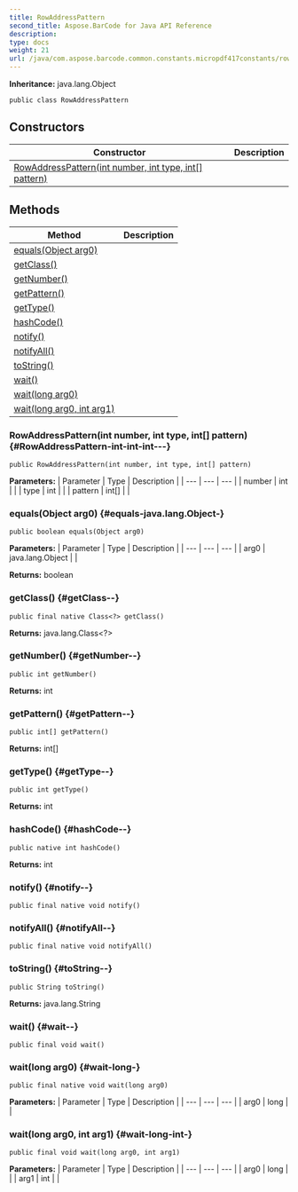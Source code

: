```yaml
---
title: RowAddressPattern
second_title: Aspose.BarCode for Java API Reference
description: 
type: docs
weight: 21
url: /java/com.aspose.barcode.common.constants.micropdf417constants/rowaddresspattern/
---
```

**Inheritance:**
java.lang.Object
```
public class RowAddressPattern
```
## Constructors

| Constructor | Description |
| --- | --- |
| [RowAddressPattern(int number, int type, int[] pattern)](#RowAddressPattern-int-int-int---) |  |
## Methods

| Method | Description |
| --- | --- |
| [equals(Object arg0)](#equals-java.lang.Object-) |  |
| [getClass()](#getClass--) |  |
| [getNumber()](#getNumber--) |  |
| [getPattern()](#getPattern--) |  |
| [getType()](#getType--) |  |
| [hashCode()](#hashCode--) |  |
| [notify()](#notify--) |  |
| [notifyAll()](#notifyAll--) |  |
| [toString()](#toString--) |  |
| [wait()](#wait--) |  |
| [wait(long arg0)](#wait-long-) |  |
| [wait(long arg0, int arg1)](#wait-long-int-) |  |
### RowAddressPattern(int number, int type, int[] pattern) {#RowAddressPattern-int-int-int---}
```
public RowAddressPattern(int number, int type, int[] pattern)
```


**Parameters:**
| Parameter | Type | Description |
| --- | --- | --- |
| number | int |  |
| type | int |  |
| pattern | int[] |  |

### equals(Object arg0) {#equals-java.lang.Object-}
```
public boolean equals(Object arg0)
```




**Parameters:**
| Parameter | Type | Description |
| --- | --- | --- |
| arg0 | java.lang.Object |  |

**Returns:**
boolean
### getClass() {#getClass--}
```
public final native Class<?> getClass()
```




**Returns:**
java.lang.Class<?>
### getNumber() {#getNumber--}
```
public int getNumber()
```




**Returns:**
int
### getPattern() {#getPattern--}
```
public int[] getPattern()
```




**Returns:**
int[]
### getType() {#getType--}
```
public int getType()
```




**Returns:**
int
### hashCode() {#hashCode--}
```
public native int hashCode()
```




**Returns:**
int
### notify() {#notify--}
```
public final native void notify()
```




### notifyAll() {#notifyAll--}
```
public final native void notifyAll()
```




### toString() {#toString--}
```
public String toString()
```




**Returns:**
java.lang.String
### wait() {#wait--}
```
public final void wait()
```




### wait(long arg0) {#wait-long-}
```
public final native void wait(long arg0)
```




**Parameters:**
| Parameter | Type | Description |
| --- | --- | --- |
| arg0 | long |  |

### wait(long arg0, int arg1) {#wait-long-int-}
```
public final void wait(long arg0, int arg1)
```




**Parameters:**
| Parameter | Type | Description |
| --- | --- | --- |
| arg0 | long |  |
| arg1 | int |  |

